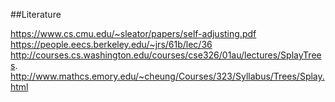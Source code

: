 ##Literature

https://www.cs.cmu.edu/~sleator/papers/self-adjusting.pdf
https://people.eecs.berkeley.edu/~jrs/61b/lec/36
http://courses.cs.washington.edu/courses/cse326/01au/lectures/SplayTrees.
http://www.mathcs.emory.edu/~cheung/Courses/323/Syllabus/Trees/Splay.html